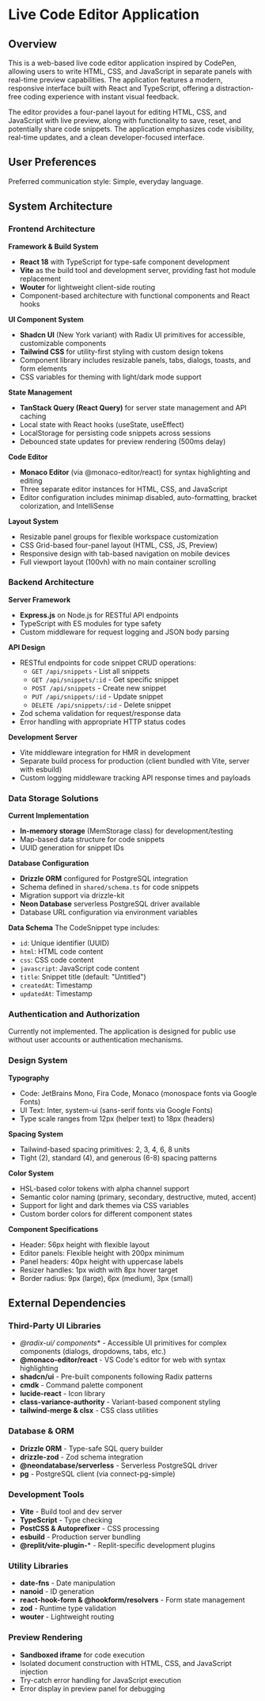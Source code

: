 # Live Code Editor Application

## Overview

This is a web-based live code editor application inspired by CodePen, allowing users to write HTML, CSS, and JavaScript in separate panels with real-time preview capabilities. The application features a modern, responsive interface built with React and TypeScript, offering a distraction-free coding experience with instant visual feedback.

The editor provides a four-panel layout for editing HTML, CSS, and JavaScript with live preview, along with functionality to save, reset, and potentially share code snippets. The application emphasizes code visibility, real-time updates, and a clean developer-focused interface.

## User Preferences

Preferred communication style: Simple, everyday language.

## System Architecture

### Frontend Architecture

**Framework & Build System**
- **React 18** with TypeScript for type-safe component development
- **Vite** as the build tool and development server, providing fast hot module replacement
- **Wouter** for lightweight client-side routing
- Component-based architecture with functional components and React hooks

**UI Component System**
- **Shadcn UI** (New York variant) with Radix UI primitives for accessible, customizable components
- **Tailwind CSS** for utility-first styling with custom design tokens
- Component library includes resizable panels, tabs, dialogs, toasts, and form elements
- CSS variables for theming with light/dark mode support

**State Management**
- **TanStack Query (React Query)** for server state management and API caching
- Local state with React hooks (useState, useEffect)
- LocalStorage for persisting code snippets across sessions
- Debounced state updates for preview rendering (500ms delay)

**Code Editor**
- **Monaco Editor** (via @monaco-editor/react) for syntax highlighting and editing
- Three separate editor instances for HTML, CSS, and JavaScript
- Editor configuration includes minimap disabled, auto-formatting, bracket colorization, and IntelliSense

**Layout System**
- Resizable panel groups for flexible workspace customization
- CSS Grid-based four-panel layout (HTML, CSS, JS, Preview)
- Responsive design with tab-based navigation on mobile devices
- Full viewport layout (100vh) with no main container scrolling

### Backend Architecture

**Server Framework**
- **Express.js** on Node.js for RESTful API endpoints
- TypeScript with ES modules for type safety
- Custom middleware for request logging and JSON body parsing

**API Design**
- RESTful endpoints for code snippet CRUD operations:
  - `GET /api/snippets` - List all snippets
  - `GET /api/snippets/:id` - Get specific snippet
  - `POST /api/snippets` - Create new snippet
  - `PUT /api/snippets/:id` - Update snippet
  - `DELETE /api/snippets/:id` - Delete snippet
- Zod schema validation for request/response data
- Error handling with appropriate HTTP status codes

**Development Server**
- Vite middleware integration for HMR in development
- Separate build process for production (client bundled with Vite, server with esbuild)
- Custom logging middleware tracking API response times and payloads

### Data Storage Solutions

**Current Implementation**
- **In-memory storage** (MemStorage class) for development/testing
- Map-based data structure for code snippets
- UUID generation for snippet IDs

**Database Configuration**
- **Drizzle ORM** configured for PostgreSQL integration
- Schema defined in `shared/schema.ts` for code snippets
- Migration support via drizzle-kit
- **Neon Database** serverless PostgreSQL driver available
- Database URL configuration via environment variables

**Data Schema**
The CodeSnippet type includes:
- `id`: Unique identifier (UUID)
- `html`: HTML code content
- `css`: CSS code content
- `javascript`: JavaScript code content
- `title`: Snippet title (default: "Untitled")
- `createdAt`: Timestamp
- `updatedAt`: Timestamp

### Authentication and Authorization

Currently not implemented. The application is designed for public use without user accounts or authentication mechanisms.

### Design System

**Typography**
- Code: JetBrains Mono, Fira Code, Monaco (monospace fonts via Google Fonts)
- UI Text: Inter, system-ui (sans-serif fonts via Google Fonts)
- Type scale ranges from 12px (helper text) to 18px (headers)

**Spacing System**
- Tailwind-based spacing primitives: 2, 3, 4, 6, 8 units
- Tight (2), standard (4), and generous (6-8) spacing patterns

**Color System**
- HSL-based color tokens with alpha channel support
- Semantic color naming (primary, secondary, destructive, muted, accent)
- Support for light and dark themes via CSS variables
- Custom border colors for different component states

**Component Specifications**
- Header: 56px height with flexible layout
- Editor panels: Flexible height with 200px minimum
- Panel headers: 40px height with uppercase labels
- Resizer handles: 1px width with 8px hover target
- Border radius: 9px (large), 6px (medium), 3px (small)

## External Dependencies

### Third-Party UI Libraries
- **@radix-ui/* components** - Accessible UI primitives for complex components (dialogs, dropdowns, tabs, etc.)
- **@monaco-editor/react** - VS Code's editor for web with syntax highlighting
- **shadcn/ui** - Pre-built components following Radix patterns
- **cmdk** - Command palette component
- **lucide-react** - Icon library
- **class-variance-authority** - Variant-based component styling
- **tailwind-merge & clsx** - CSS class utilities

### Database & ORM
- **Drizzle ORM** - Type-safe SQL query builder
- **drizzle-zod** - Zod schema integration
- **@neondatabase/serverless** - Serverless PostgreSQL driver
- **pg** - PostgreSQL client (via connect-pg-simple)

### Development Tools
- **Vite** - Build tool and dev server
- **TypeScript** - Type checking
- **PostCSS & Autoprefixer** - CSS processing
- **esbuild** - Production server bundling
- **@replit/vite-plugin-*** - Replit-specific development plugins

### Utility Libraries
- **date-fns** - Date manipulation
- **nanoid** - ID generation
- **react-hook-form & @hookform/resolvers** - Form state management
- **zod** - Runtime type validation
- **wouter** - Lightweight routing

### Preview Rendering
- **Sandboxed iframe** for code execution
- Isolated document construction with HTML, CSS, and JavaScript injection
- Try-catch error handling for JavaScript execution
- Error display in preview panel for debugging
